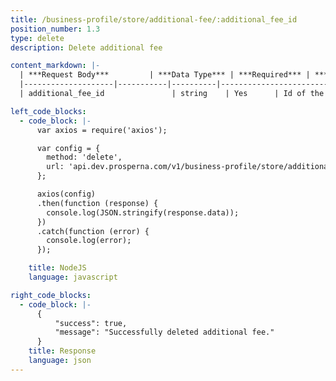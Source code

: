 ```yaml
---
title: /business-profile/store/additional-fee/:additional_fee_id
position_number: 1.3
type: delete
description: Delete additional fee

content_markdown: |-
  | ***Request Body***         | ***Data Type*** | ***Required*** | ***Description*** |
  |--------------------|-----------|----------|------------------------------------|
  | additional_fee_id               | string    | Yes      | Id of the additional fee to be deleted |

left_code_blocks:
  - code_block: |-
      var axios = require('axios');

      var config = {
        method: 'delete',
        url: 'api.dev.prosperna.com/v1/business-profile/store/additional-fee/641a7ff47f8d70fb9f757509',
      };

      axios(config)
      .then(function (response) {
        console.log(JSON.stringify(response.data));
      })
      .catch(function (error) {
        console.log(error);
      });

    title: NodeJS
    language: javascript

right_code_blocks:
  - code_block: |-
      {
          "success": true,
          "message": "Successfully deleted additional fee."
      }
    title: Response
    language: json
---
```

